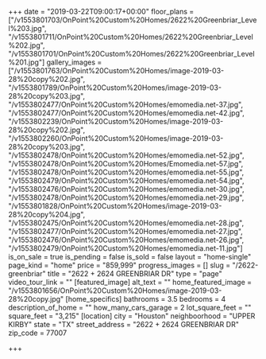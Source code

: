 +++
date = "2019-03-22T09:00:17+00:00"
floor_plans = ["/v1553801703/OnPoint%20Custom%20Homes/2622%20Greenbriar_Level%203.jpg", "/v1553801711/OnPoint%20Custom%20Homes/2622%20Greenbriar_Level%202.jpg", "/v1553801701/OnPoint%20Custom%20Homes/2622%20Greenbriar_Level%201.jpg"]
gallery_images = ["/v1553801763/OnPoint%20Custom%20Homes/image-2019-03-28%20copy%202.jpg", "/v1553801789/OnPoint%20Custom%20Homes/image-2019-03-28%20copy%203.jpg", "/v1553802477/OnPoint%20Custom%20Homes/emomedia.net-37.jpg", "/v1553802477/OnPoint%20Custom%20Homes/emomedia.net-42.jpg", "/v1553802239/OnPoint%20Custom%20Homes/image-2019-03-28%20copy%202.jpg", "/v1553802260/OnPoint%20Custom%20Homes/image-2019-03-28%20copy%203.jpg", "/v1553802478/OnPoint%20Custom%20Homes/emomedia.net-52.jpg", "/v1553802478/OnPoint%20Custom%20Homes/Emomedia.net-57.jpg", "/v1553802478/OnPoint%20Custom%20Homes/emomedia.net-55.jpg", "/v1553802479/OnPoint%20Custom%20Homes/emomedia.net-54.jpg", "/v1553802476/OnPoint%20Custom%20Homes/emomedia.net-30.jpg", "/v1553802478/OnPoint%20Custom%20Homes/emomedia.net-29.jpg", "/v1553801828/OnPoint%20Custom%20Homes/image-2019-03-28%20copy%204.jpg", "/v1553802475/OnPoint%20Custom%20Homes/emomedia.net-28.jpg", "/v1553802477/OnPoint%20Custom%20Homes/emomedia.net-27.jpg", "/v1553802476/OnPoint%20Custom%20Homes/emomedia.net-26.jpg", "/v1553802479/OnPoint%20Custom%20Homes/emomedia.net-11.jpg"]
is_on_sale = true
is_pending = false
is_sold = false
layout = "home-single"
page_kind = "home"
price = "859,999"
progress_images = []
slug = "/2622-greenbriar"
title = "2622 + 2624 GREENBRIAR DR"
type = "page"
video_tour_link = ""
[featured_image]
alt_text = ""
home_featured_image = "/v1553801656/OnPoint%20Custom%20Homes/image-2019-03-28%20copy.jpg"
[home_specifics]
bathrooms = 3.5
bedrooms = 4
description_of_home = ""
how_many_cars_garage = 2
lot_square_feet = ""
square_feet = "3,215"
[location]
city = "Houston"
neighboorhood = "UPPER KIRBY"
state = "TX"
street_address = "2622 + 2624 GREENBRIAR DR"
zip_code = 77007

+++
